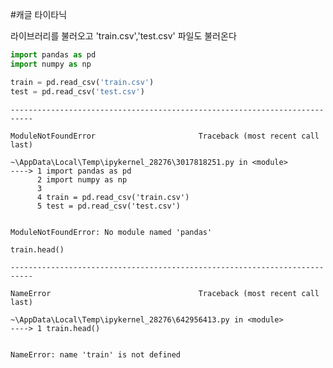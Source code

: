 #캐글 타이타닉 

라이브러리를 불러오고
'train.csv','test.csv' 파일도 불러온다

```python
import pandas as pd
import numpy as np

train = pd.read_csv('train.csv')
test = pd.read_csv('test.csv')
```


    ---------------------------------------------------------------------------

    ModuleNotFoundError                       Traceback (most recent call last)

    ~\AppData\Local\Temp\ipykernel_28276\3017818251.py in <module>
    ----> 1 import pandas as pd
          2 import numpy as np
          3 
          4 train = pd.read_csv('train.csv')
          5 test = pd.read_csv('test.csv')
    

    ModuleNotFoundError: No module named 'pandas'



```python
train.head()
```


    ---------------------------------------------------------------------------

    NameError                                 Traceback (most recent call last)

    ~\AppData\Local\Temp\ipykernel_28276\642956413.py in <module>
    ----> 1 train.head()
    

    NameError: name 'train' is not defined



```python

```
